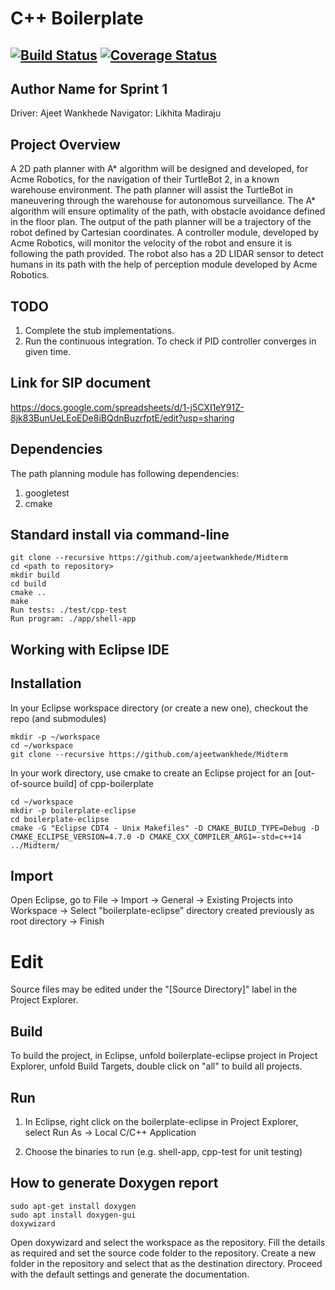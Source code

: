 # C++ Boilerplate
[![Build Status](https://travis-ci.org/ajeetwankhede/Midterm.svg?branch=master)](https://travis-ci.org/ajeetwankhede/Midterm) 
[![Coverage Status](https://coveralls.io/repos/github/ajeetwankhede/Midterm/badge.svg?branch=master)](https://coveralls.io/github/ajeetwankhede/Midterm?branch=master)
---

## Author Name for Sprint 1
Driver: Ajeet Wankhede
Navigator: Likhita Madiraju

## Project Overview

A 2D path planner with A* algorithm will be designed and developed, for Acme Robotics, for the navigation of their TurtleBot 2, in a known warehouse environment. The path planner will assist the TurtleBot in maneuvering through the warehouse for autonomous surveillance. The A* algorithm will ensure optimality of the path, with obstacle avoidance defined in the floor plan. The output of the path planner will be a trajectory of the robot defined by Cartesian coordinates. A controller module, developed by Acme Robotics, will monitor the velocity of the robot and ensure it is following the path provided. The robot also has a 2D LIDAR sensor to detect humans in its path with the help of perception module developed
by Acme Robotics.

## TODO
1. Complete the stub implementations.
2. Run the continuous integration.
To check if PID controller converges in given time.

## Link for SIP document
https://docs.google.com/spreadsheets/d/1-j5CXI1eY91Z-8jk83BunUeLEoEDe8iBQdnBuzrfptE/edit?usp=sharing 

## Dependencies

The path planning module has following dependencies:
1. googletest
2. cmake

## Standard install via command-line
```
git clone --recursive https://github.com/ajeetwankhede/Midterm
cd <path to repository>
mkdir build
cd build
cmake ..
make
Run tests: ./test/cpp-test
Run program: ./app/shell-app
```

## Working with Eclipse IDE ##

## Installation

In your Eclipse workspace directory (or create a new one), checkout the repo (and submodules)
```
mkdir -p ~/workspace
cd ~/workspace
git clone --recursive https://github.com/ajeetwankhede/Midterm
```

In your work directory, use cmake to create an Eclipse project for an [out-of-source build] of cpp-boilerplate

```
cd ~/workspace
mkdir -p boilerplate-eclipse
cd boilerplate-eclipse
cmake -G "Eclipse CDT4 - Unix Makefiles" -D CMAKE_BUILD_TYPE=Debug -D CMAKE_ECLIPSE_VERSION=4.7.0 -D CMAKE_CXX_COMPILER_ARG1=-std=c++14 ../Midterm/
```

## Import

Open Eclipse, go to File -> Import -> General -> Existing Projects into Workspace -> 
Select "boilerplate-eclipse" directory created previously as root directory -> Finish

# Edit

Source files may be edited under the "[Source Directory]" label in the Project Explorer.


## Build

To build the project, in Eclipse, unfold boilerplate-eclipse project in Project Explorer,
unfold Build Targets, double click on "all" to build all projects.

## Run

1. In Eclipse, right click on the boilerplate-eclipse in Project Explorer,
select Run As -> Local C/C++ Application

2. Choose the binaries to run (e.g. shell-app, cpp-test for unit testing)


## How to generate Doxygen report

```
sudo apt-get install doxygen
sudo apt install doxygen-gui
doxywizard
```
Open doxywizard and select the workspace as the repository. Fill the details as required and set the source code folder to the repository. Create a new folder in the repository and select that as the destination directory. Proceed with the default settings and generate the documentation.

